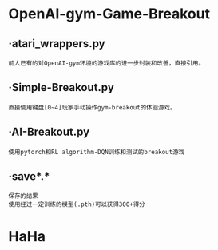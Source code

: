 # OpenAI-gym-Game-Breakout

  ·atari_wrappers.py
  ------
    前人已有的对OpenAI-gym环境的游戏库的进一步封装和改善，直接引用。
  ·Simple-Breakout.py
  ------
    直接使用键盘[0~4]玩家手动操作gym-breakout的体验游戏。
  ·AI-Breakout.py
  ------
    使用pytorch和RL algorithm-DQN训练和测试的breakout游戏
  ·save*.*
  ------
    保存的结果  
    使用经过一定训练的模型(.pth)可以获得300+得分 
HaHa
======
